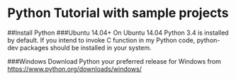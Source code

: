 # Python Tutorial with sample projects

##Install Python
###Ubuntu 14.04+
On Ubuntu 14.04 Python 3.4 is installed by default.
If you intend to invoke C function in my Python code, python-dev packages
should be installed in your system.

###Windows
Download Python your preferred release for Windows from
https://www.python.org/downloads/windows/

